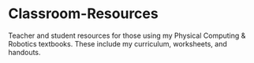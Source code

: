 # Classroom-Resources
Teacher and student resources for those using my Physical Computing &amp; Robotics textbooks.  These include my curriculum, worksheets, and handouts.
